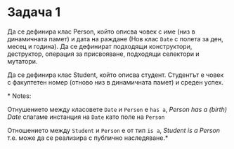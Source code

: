 # Задача 1

Да се дефинира клас Person, който описва човек с име (низ в динамичната памет) и дата на раждане 
(Нов клас `Date` с полета за ден, месец и година). Да се дефинират подходящи конструктори, деструктор, операция за присвояване,
подходящи селектори и мутатори.

Да се дефинира клас Student, който описва студент. Студентът е човек с факултетен номер
(отново низ в динамичната памет) и среден успех. 

<p/> * Notes: 


Отнушението между класовете `Date` и `Person` е `has a`, *Person has a (birth) Date* слагаме инстанция на `Date` като поле на `Person`


Отношението между `Student` и `Person` е от тип `is a`, *Student is a Person* т.е. може да се реализира с публично наследяване.*
